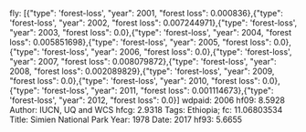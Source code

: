 fly: [{"type": 'forest-loss', "year": 2001, "forest loss": 0.000836},{"type": 'forest-loss', "year": 2002, "forest loss": 0.007244971},{"type": 'forest-loss', "year": 2003, "forest loss": 0.0},{"type": 'forest-loss', "year": 2004, "forest loss": 0.005851698},{"type": 'forest-loss', "year": 2005, "forest loss": 0.0},{"type": 'forest-loss', "year": 2006, "forest loss": 0.0},{"type": 'forest-loss', "year": 2007, "forest loss": 0.008079872},{"type": 'forest-loss', "year": 2008, "forest loss": 0.002089829},{"type": 'forest-loss', "year": 2009, "forest loss": 0.0},{"type": 'forest-loss', "year": 2010, "forest loss": 0.0},{"type": 'forest-loss', "year": 2011, "forest loss": 0.001114673},{"type": 'forest-loss', "year": 2012, "forest loss": 0.0}]
wdpaid: 2006
hf09: 8.5928
Author: IUCN, UQ and WCS
hfcg: 2.9318
Tags: Ethiopia;
fc: 11.06803534
Title: Simien National Park
Year: 1978
Date: 2017
hf93: 5.6655
